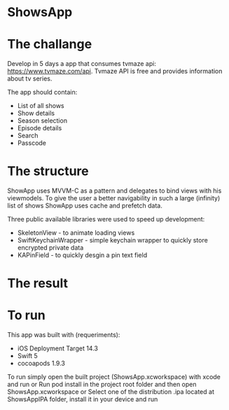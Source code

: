 # ShowsApp

# The challange

Develop in 5 days a app that consumes tvmaze api: https://www.tvmaze.com/api.
Tvmaze API is free and provides information about tv series.

The app should contain:
  * List of all shows
  * Show details
  * Season selection
  * Episode details
  * Search
  * Passcode

# The structure 

ShowApp uses MVVM-C as a pattern and delegates to bind views with his viewmodels.
To give the user a better navigability in such a large (infinity) list of shows ShowApp uses cache and prefetch data.

Three public available libraries were used to speed up development: 
  * SkeletonView - to animate loading views
  * SwiftKeychainWrapper - simple keychain wrapper to quickly store encrypted private data
  * KAPinField - to quickly desgin a pin text field

# The result



# To run 

This app was built with (requeriments):
  * iOS Deployment Target 14.3
  * Swift 5
  * cocoapods 1.9.3

To run simply open the built project (ShowsApp.xcworkspace) with xcode and run or 
Run pod install in the project root folder and then open ShowsApp.xcworkspace or 
Select one of the distribution .ipa located at ShowsAppIPA folder, install it in your device and run 
